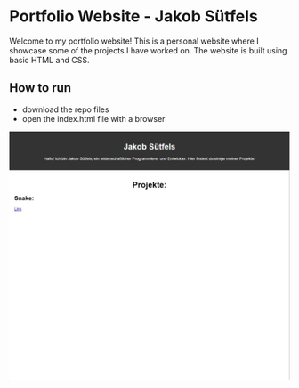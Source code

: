 # Portfolio Website - Jakob Sütfels

Welcome to my portfolio website! This is a personal website where I showcase some of the projects I have worked on. The website is built using basic HTML and CSS.

## How to run
- download the repo files
- open the index.html file with a browser

![](port_screenshot.JPG)
